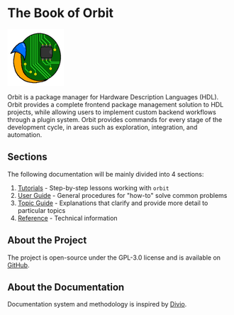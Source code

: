# The Book of Orbit

![](./images/orbit_logo_128px.png)

Orbit is a package manager for Hardware Description Languages (HDL). Orbit provides a complete frontend package management solution to HDL projects, while allowing users to implement custom backend workflows through a plugin system. Orbit provides commands for every stage of the development cycle, in areas such as exploration, integration, and automation.

## Sections
The following documentation will be mainly divided into 4 sections:
1. [Tutorials](./tutorials/tutorials.md) - Step-by-step lessons working with `orbit`
2. [User Guide](./user/user.md) - General procedures for "how-to" solve common problems
3. [Topic Guide](./topic/topic.md) - Explanations that clarify and provide more detail to particular topics
4. [Reference](./reference/reference.md) - Technical information

## About the Project
The project is open-source under the GPL-3.0 license and is available on [GitHub](https://github.com/cdotrus/orbit).

## About the Documentation
Documentation system and methodology is inspired by [Divio](https://documentation.divio.com).
